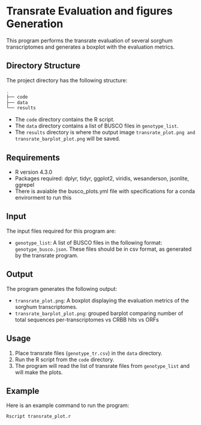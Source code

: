# Transrate Evaluation and figures Generation

This program performs the transrate evaluation of several sorghum transcriptomes and generates a boxplot with the evaluation metrics.

## Directory Structure

The project directory has the following structure:
	
```bash
.
├── code
├── data
└── results
```

- The `code` directory contains the R script.
- The `data` directory contains a list of BUSCO files in `genotype_list`.
- The `results` directory is where the output image `transrate_plot.png and transrate_barplot_plot.png` will be saved.

## Requirements

- R version 4.3.0
- Packages required: dplyr, tidyr, ggplot2, viridis, wesanderson, jsonlite, ggrepel
- There is avaiable the busco_plots.yml file with specifications for a conda envirorment to run this

## Input

The input files required for this program are:

- `genotype_list`: A list of BUSCO files in the following format: `genotype_busco.json`. These files should be in csv format, as generated by the transrate program.

## Output

The program generates the following output:

- `transrate_plot.png`: A boxplot displaying the evaluation metrics of the sorghum transcriptomes.
- `transrate_barplot_plot.png`: grouped barplot comparing number of total sequences per-transcriptomes vs CRBB hits vs ORFs

## Usage

1. Place transrate files (`genotype_tr.csv`) in the `data` directory.
2. Run the R script from the `code` directory.
3. The program will read the list of transrate files from `genotype_list` and will make the plots.

## Example

Here is an example command to run the program:

```bash
Rscript transrate_plot.r
```
